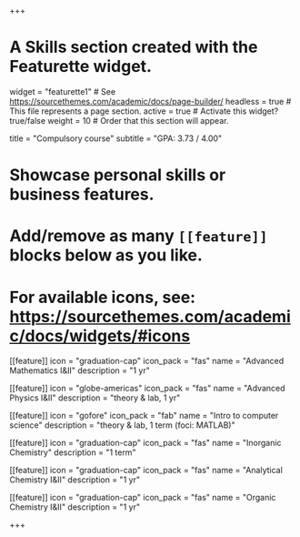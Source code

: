 +++
# A Skills section created with the Featurette widget.
widget = "featurette1"  # See https://sourcethemes.com/academic/docs/page-builder/
headless = true  # This file represents a page section.
active = true  # Activate this widget? true/false
weight = 10  # Order that this section will appear.

title = "Compulsory course"
subtitle = "GPA: 3.73 / 4.00"

# Showcase personal skills or business features.
# 
# Add/remove as many `[[feature]]` blocks below as you like.
# 
# For available icons, see: https://sourcethemes.com/academic/docs/widgets/#icons

[[feature]]
  icon = "graduation-cap"
  icon_pack = "fas"
  name = "Advanced Mathematics I&II"
  description = "1 yr"
  
[[feature]]
  icon = "globe-americas"
  icon_pack = "fas"
  name = "Advanced Physics I&II"
  description = "theory & lab, 1 yr"  
  
[[feature]]
  icon = "gofore"
  icon_pack = "fab"
  name = "Intro to computer science"
  description = "theory & lab, 1 term (foci: MATLAB)"
  
[[feature]]
  icon = "graduation-cap"
  icon_pack = "fas"
  name = "Inorganic Chemistry"
  description = "1 term"
  
[[feature]]
  icon = "graduation-cap"
  icon_pack = "fas"
  name = "Analytical Chemistry I&II"
  description = "1 yr"  
  
[[feature]]
  icon = "graduation-cap"
  icon_pack = "fas"
  name = "Organic Chemistry I&II"
  description = "1 yr"    

+++

